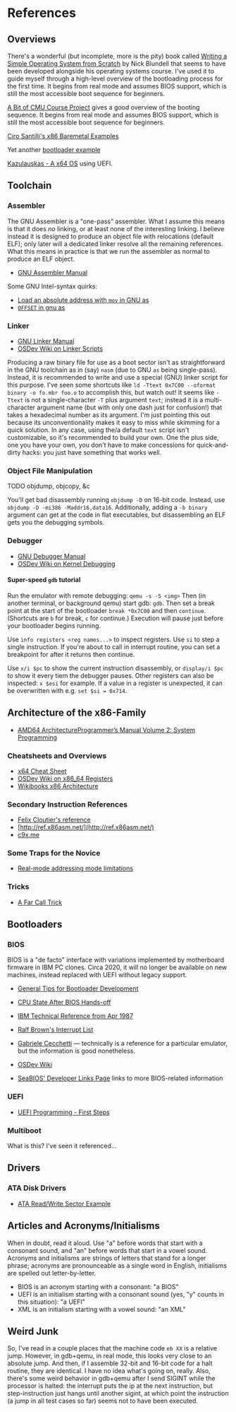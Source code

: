 # References

## Overviews

There's a wonderful (but incomplete, more is the pity) book called [Writing a Simple Operating System from Scratch](https://www.cs.bham.ac.uk/~exr/lectures/opsys/10_11/lectures/os-dev.pdf) by Nick Blundell that seems to have been developed alongside his operating systems course.
I've used it to guide myself through a high-level overview of the bootloading process for the first time.
It begins from real mode and assumes BIOS support, which is still the most accessible boot sequence for beginners.

[A Bit of CMU Course Project](https://www.cs.cmu.edu/~410-s07/p4/p4-boot.pdf) gives a good overview of the booting sequence.
It begins from real mode and assumes BIOS support, which is still the most accessible boot sequence for beginners.


[Ciro Santilli's x86 Baremetal Examples](https://github.com/cirosantilli/x86-bare-metal-examples)

Yet another [bootloader example](https://appusajeev.wordpress.com/2011/01/27/writing-a-16-bit-real-mode-os-nasm/)

[Kazulauskas - A x64 OS](https://kazlauskas.me/entries/x64-uefi-os-1.html) using UEFI.

## Toolchain

### Assembler

The GNU Assembler is a "one-pass" assembler.
What I assume this means is that it does _no_ linking, or at least none of the interesting linking.
I believe instead it is designed to produce an object file with relocations (default ELF); only later will a dedicated linker resolve all the remaining references.
What this means in practice is that we run the assembler as normal to produce an ELF object.

  * [GNU Assembler Manual](https://sourceware.org/binutils/docs/as/)

Some GNU Intel-syntax quirks:
  * [Load an absolute address with `mov` in GNU as](https://stackoverflow.com/a/57212627)
  * [`OFFSET` in gnu as](https://stackoverflow.com/questions/1669662/what-does-offset-in-16-bit-assembly-code-mean)

### Linker

  * [GNU Linker Manual](https://sourceware.org/binutils/docs/ld/index.html)
  * [OSDev Wiki on Linker Scripts](https://wiki.osdev.org/Linker_Scripts)

Producing a raw binary file for use as a boot sector isn't as straightforward in the GNU toolchain as in (say) `nasm` (due to GNU `as` being single-pass).
Instead, it is recommended to write and use a special (GNU) linker script for this purpose.
I've seen some shortcuts like `ld -Ttext 0x7C00 --oformat binary -o fo.mbr foo.o` to accomplish this, but watch out!
It seems like `-Ttext` is not a single-character `-T` plus argument `text`; instead it is a multi-character argument name (but with only one dash just for confusion!) that takes a hexadecimal number as its argument.
I'm just pointing this out because its unconventionality makes it easy to miss while skimming for a quick solution.
In any case, using the/a default `text` script isn't customizable, so it's recommended to build your own.
One the plus side, one you have your own, you don't have to make concessions for quick-and-dirty hacks: you just have something that works well.

### Object File Manipulation

TODO objdump, objcopy, &c

You'll get bad disassembly running `objdump -D` on 16-bit code.
Instead, use `objdump -D -mi386 -Maddr16,data16`.
Additionally, adding a `-b binary` argument can get at the code in flat executables, but disassembling an ELF gets you the debugging symbols.

### Debugger

  * [GNU Debugger Manual](https://sourceware.org/gdb/onlinedocs/gdb/index.html)
  * [OSDev Wiki on Kernel Debugging](https://wiki.osdev.org/Kernel_Debugging)

#### Super-speed `gdb` tutorial

Run the emulator with remote debugging: `qemu -s -S <img>`
Then (in another terminal, or background qemu) start gdb: `gdb`.
Then set a break point at the start of the bootloader `break *0x7C00` and then `continue`.
(Shortcuts are `b` for break, `c` for continue.)
Execution will pause just before your bootloader begins running.

Use `info registers <reg names...>` to inspect registers.
Use `si` to step a single instruction.
If you're about to call in interrupt routine, you can set a breakpoint for after it returns then continue.

Use `x/i $pc` to show the current instruction disassembly, or `display/i $pc` to show it every tiem the debugger pauses.
Other registers can also be inspected: `x $esi` for example.
If a value in a register is unexpected, it can be overwritten with e.g. `set $si = 0x714`.


## Architecture of the x86-Family

  * [AMD64 ArchitectureProgrammer’s Manual Volume 2: System Programming](https://www.amd.com/system/files/TechDocs/24593.pdf)

### Cheatsheets and Overviews

  * [x64 Cheat Sheet](https://cs.brown.edu/courses/cs033/docs/guides/x64_cheatsheet.pdf)
  * [OSDev Wiki on x86_64 Registers](https://wiki.osdev.org/CPU_Registers_x86-64)
  * [Wikibooks x86 Architecture](https://en.wikibooks.org/wiki/X86_Assembly/X86_Architecture)

### Secondary Instruction References

  * [Felix Cloutier's reference](https://www.felixcloutier.com/x86/)
  * [http://ref.x86asm.net/](http://ref.x86asm.net/)
  * [c9x.me](https://c9x.me/x86/index.html)

### Some Traps for the Novice

  * [Real-mode addressing mode limitations](https://stackoverflow.com/a/34345858)

### Tricks

  * [A Far Call Trick](https://wiki.osdev.org/Far_Call_Trick)

## Bootloaders

### BIOS

BIOS is a "de facto" interface with variations implemented by motherboard firmware in IBM PC clones.
Circa 2020, it will no longer be available on new machines, instead replaced with UEFI without legacy support.

  * [General Tips for Bootloader Development](https://stackoverflow.com/a/32705076)
  * [CPU State After BIOS Hands-off](https://stackoverflow.com/a/43397557)

  * [IBM Technical Reference from Apr 1987](http://classiccomputers.info/down/IBM_PS2/documents/PS2_and_PC_BIOS_Interface_Technical_Reference_Apr87.pdf)
  * [Ralf Brown's Interrupt List](http://www.cs.cmu.edu/~ralf/files.html)
  * [Gabriele Cecchetti](http://www.gabrielececchetti.it/Teaching/CalcolatoriElettronici/Docs/i8086_and_DOS_interrupts.pdf)
    — technically is a reference for a particular emulator, but the information is good nonetheless.

  * [OSDev Wiki](https://wiki.osdev.org/BIOS)
  * [SeaBIOS' Developer Links Page](https://www.seabios.org/Developer_links) links to more BIOS-related information

### UEFI

  * [UEFI Programming - First Steps](http://x86asm.net/articles/uefi-programming-first-steps/)

### Multiboot

What is this? I've seen it referenced…

## Drivers

### ATA Disk Drivers

* [ATA Read/Write Sector Example](https://wiki.osdev.org/ATA_read/write_sectors)


## Articles and Acronyms/Initialisms

When in doubt, read it aloud.
Use "a" before words that start with a consonant sound, and "an" before words that start in a vowel sound.
Acronyms and initialisms are strings of letters that stand for a longer phrase;
acronyms are pronounceable as a single word in English, initialisms are spelled out letter-by-letter.

  * BIOS is an acronym starting with a consonant: "a BIOS"
  * UEFI is an initialism starting with a consonant sound (yes, "y" counts in this situation): "a UEFI"
  * XML is an initialism starting with a vowel sound: "an XML"

## Weird Junk

So, I've read in a couple places that the machine code `eb XX` is a relative jump.
However, in gdb+qemu, in real mode, this looks very close to an absolute jump.
And then, if I assemble 32-bit and 16-bit code for a halt routine, they are identical.
I have no idea what's going on, really.
Also, there's some weird behavior in gdb+qemu after I send SIGINT while the processor is halted:
the interrupt puts the ip at the next instruction, but step-instruction just hangs until another sigint, at which point the instruction (a jump in all test cases so far) seems not to have been executed.
